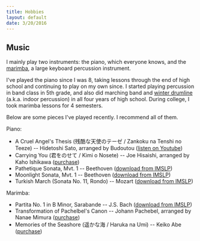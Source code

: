 ```yaml
---
title: Hobbies
layout: default
date: 3/20/2016
---
```


## Music

I mainly play two instruments: the piano, which everyone knows, and the [marimba](http://en.wikipedia.org/wiki/marimba), a large keyboard percussion instrument.

I've played the piano since I was 8, taking lessons through the end of high school and continuing to play on my own since. I started playing percussion in band class in 5th grade, and also did marching band and [winter drumline](http://wgi.org/contents/What-is-WGI.html) (a.k.a. indoor percussion) in all four years of high school. During college, I took marimba lessons for 4 semesters.

Below are some pieces I've played recently. I recommend all of them.

Piano:

* A Cruel Angel's Thesis (残酷な天使のテーゼ / Zankoku na Tenshi no Teeze) -- Hidetoshi Sato, arranged by Budoutou ([listen on Youtube](https://www.youtube.com/watch?v=CRBwtqNqE8Y))
* Carrying You (君をのせて / Kimi o Nosete)  -- Joe Hisaishi, arranged by Kaho Ishikawa ([purchase](http://www.amazon.co.jp/dp/4636825136 ))
* Pathetique Sonata, Mvt. 1 -- Beethoven ([download from IMSLP](http://imslp.org/wiki/Piano_Sonata_No.8,_Op.13_%28Beethoven,_Ludwig_van%29))
* Moonlight Sonata, Mvt. 1 -- Beethoven ([download from IMSLP](http://imslp.org/wiki/Piano_Sonata_No.14,_Op.27_No.2_%28Beethoven,_Ludwig_van%29))
* Turkish March (Sonata No. 11, Rondo) -- Mozart ([download from IMSLP](http://imslp.org/wiki/Piano_Sonata_No.11_in_A_major,_K.331/300i_%28Mozart,_Wolfgang_Amadeus%29))

Marimba:

* Partita No. 1 in B Minor, Sarabande -- J.S. Bach ([download from IMSLP](http://imslp.org/wiki/6_Partitas,_BWV_825-830_%28Bach,_Johann_Sebastian%29))
* Transformation of Pachelbel's Canon -- Johann Pachebel, arranged by Nanae Mimura ([purchase](http://www.steveweissmusic.com/product/transformation-of-pachelbels-canon-nanae-mimura/marimba-solo))
* Memories of the Seashore (遥かな海 / Haruka na Umi) -- Keiko Abe ([purchase](http://www.steveweissmusic.com/product/keiko-abe-works-for-marimba/marimba-solo))


